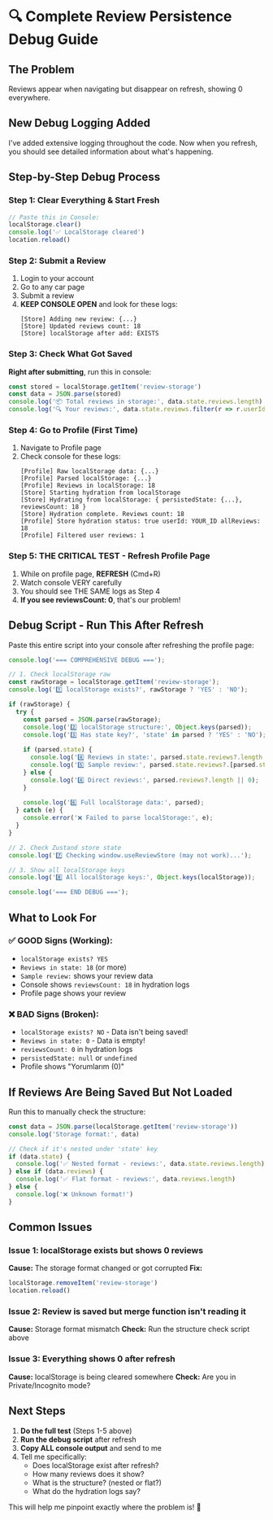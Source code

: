 # 🔍 Complete Review Persistence Debug Guide

## The Problem
Reviews appear when navigating but disappear on refresh, showing 0 everywhere.

## New Debug Logging Added

I've added extensive logging throughout the code. Now when you refresh, you should see detailed information about what's happening.

## Step-by-Step Debug Process

### Step 1: Clear Everything & Start Fresh
```javascript
// Paste this in Console:
localStorage.clear()
console.log('✅ LocalStorage cleared')
location.reload()
```

### Step 2: Submit a Review
1. Login to your account
2. Go to any car page
3. Submit a review
4. **KEEP CONSOLE OPEN** and look for these logs:
   ```
   [Store] Adding new review: {...}
   [Store] Updated reviews count: 18
   [Store] localStorage after add: EXISTS
   ```

### Step 3: Check What Got Saved
**Right after submitting**, run this in console:
```javascript
const stored = localStorage.getItem('review-storage')
const data = JSON.parse(stored)
console.log('📦 Total reviews in storage:', data.state.reviews.length)
console.log('🔍 Your reviews:', data.state.reviews.filter(r => r.userId === data.state.reviews[data.state.reviews.length - 1].userId))
```

### Step 4: Go to Profile (First Time)
1. Navigate to Profile page
2. Check console for these logs:
   ```
   [Profile] Raw localStorage data: {...}
   [Profile] Parsed localStorage: {...}
   [Profile] Reviews in localStorage: 18
   [Store] Starting hydration from localStorage
   [Store] Hydrating from localStorage: { persistedState: {...}, reviewsCount: 18 }
   [Store] Hydration complete. Reviews count: 18
   [Profile] Store hydration status: true userId: YOUR_ID allReviews: 18
   [Profile] Filtered user reviews: 1
   ```

### Step 5: **THE CRITICAL TEST** - Refresh Profile Page
1. While on profile page, **REFRESH** (Cmd+R)
2. Watch console VERY carefully
3. You should see THE SAME logs as Step 4
4. **If you see reviewsCount: 0**, that's our problem!

## Debug Script - Run This After Refresh

Paste this entire script into your console after refreshing the profile page:

```javascript
console.log('=== COMPREHENSIVE DEBUG ===');

// 1. Check localStorage raw
const rawStorage = localStorage.getItem('review-storage');
console.log('1️⃣ localStorage exists?', rawStorage ? 'YES' : 'NO');

if (rawStorage) {
  try {
    const parsed = JSON.parse(rawStorage);
    console.log('2️⃣ localStorage structure:', Object.keys(parsed));
    console.log('3️⃣ Has state key?', 'state' in parsed ? 'YES' : 'NO');
    
    if (parsed.state) {
      console.log('4️⃣ Reviews in state:', parsed.state.reviews?.length || 0);
      console.log('5️⃣ Sample review:', parsed.state.reviews?.[parsed.state.reviews.length - 1]);
    } else {
      console.log('4️⃣ Direct reviews:', parsed.reviews?.length || 0);
    }
    
    console.log('6️⃣ Full localStorage data:', parsed);
  } catch (e) {
    console.error('❌ Failed to parse localStorage:', e);
  }
}

// 2. Check Zustand store state
console.log('7️⃣ Checking window.useReviewStore (may not work)...');

// 3. Show all localStorage keys
console.log('8️⃣ All localStorage keys:', Object.keys(localStorage));

console.log('=== END DEBUG ===');
```

## What to Look For

### ✅ GOOD Signs (Working):
- `localStorage exists? YES`
- `Reviews in state: 18` (or more)
- `Sample review:` shows your review data
- Console shows `reviewsCount: 18` in hydration logs
- Profile page shows your review

### ❌ BAD Signs (Broken):
- `localStorage exists? NO` - Data isn't being saved!
- `Reviews in state: 0` - Data is empty!
- `reviewsCount: 0` in hydration logs
- `persistedState: null` or `undefined`
- Profile shows "Yorumlarım (0)"

## If Reviews Are Being Saved But Not Loaded

Run this to manually check the structure:
```javascript
const data = JSON.parse(localStorage.getItem('review-storage'))
console.log('Storage format:', data)

// Check if it's nested under 'state' key
if (data.state) {
  console.log('✅ Nested format - reviews:', data.state.reviews.length)
} else if (data.reviews) {
  console.log('✅ Flat format - reviews:', data.reviews.length)
} else {
  console.log('❌ Unknown format!')
}
```

## Common Issues

### Issue 1: localStorage exists but shows 0 reviews
**Cause:** The storage format changed or got corrupted
**Fix:** 
```javascript
localStorage.removeItem('review-storage')
location.reload()
```

### Issue 2: Review is saved but merge function isn't reading it
**Cause:** Storage format mismatch
**Check:** Run the structure check script above

### Issue 3: Everything shows 0 after refresh
**Cause:** localStorage is being cleared somewhere
**Check:** Are you in Private/Incognito mode?

## Next Steps

1. **Do the full test** (Steps 1-5 above)
2. **Run the debug script** after refresh
3. **Copy ALL console output** and send to me
4. Tell me specifically:
   - Does localStorage exist after refresh?
   - How many reviews does it show?
   - What is the structure? (nested or flat?)
   - What do the hydration logs say?

This will help me pinpoint exactly where the problem is! 🎯

